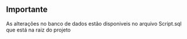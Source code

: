 ## Importante

As alterações no banco de dados estão disponiveis no arquivo Script.sql que está na raiz do projeto
